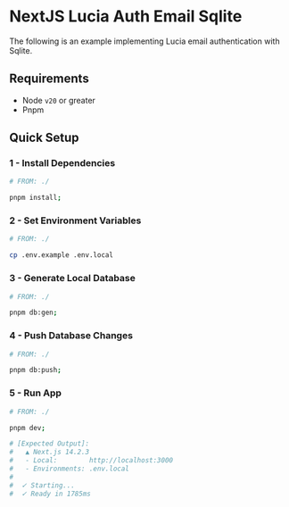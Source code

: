 # NextJS Lucia Auth Email Sqlite

The following is an example implementing Lucia email authentication with Sqlite.

## Requirements

- Node `v20` or greater
- Pnpm

## Quick Setup

### 1 - Install Dependencies

```bash
# FROM: ./

pnpm install;
```

### 2 - Set Environment Variables

```bash
# FROM: ./

cp .env.example .env.local
```

### 3 - Generate Local Database

```bash
# FROM: ./

pnpm db:gen;
```

### 4 - Push Database Changes

```bash
# FROM: ./

pnpm db:push;
```

### 5 - Run App

```bash
# FROM: ./

pnpm dev;

# [Expected Output]:
#   ▲ Next.js 14.2.3
#   - Local:        http://localhost:3000
#   - Environments: .env.local
# 
#  ✓ Starting...
#  ✓ Ready in 1785ms
```